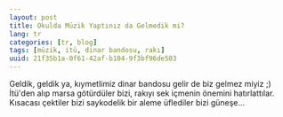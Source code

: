 ```yaml
---
layout: post
title: Okulda Müzik Yaptınız da Gelmedik mi?
lang: tr
categories: [tr, blog]
tags: [müzik, itü, dinar bandosu, rakı]
uuid: 21f35b1a-0f61-42af-b104-9f3bf96de503
---
```


Geldik, geldik ya, kıymetlimiz dinar bandosu gelir de biz gelmez miyiz ;)  
İtü'den alıp marsa götürdüler bizi, rakıyı sek içmenin önemini hatırlattılar.  
Kısacası çektiler bizi saykodelik bir aleme üflediler bizi güneşe…
